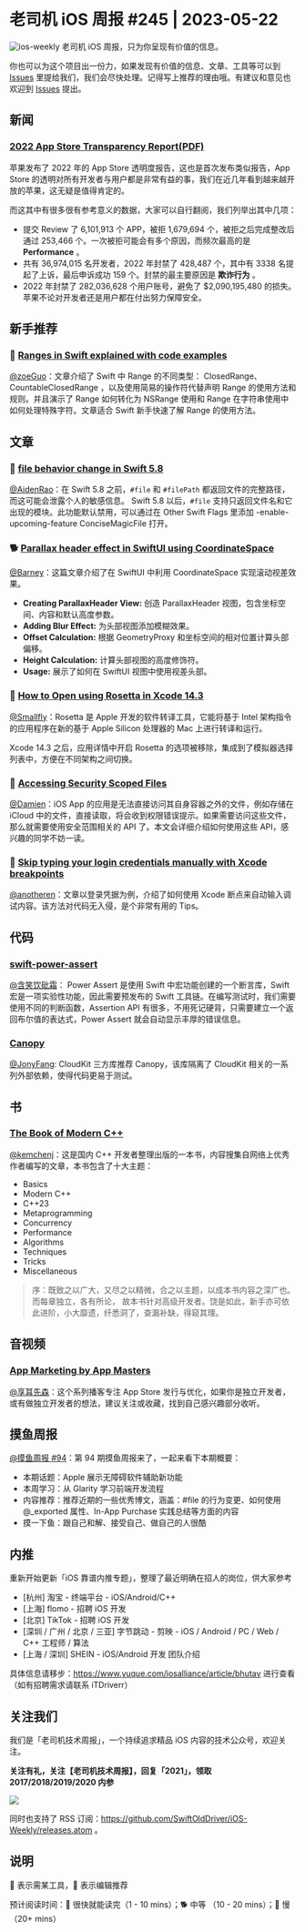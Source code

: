 # 老司机 iOS 周报 #245 | 2023-05-22

![ios-weekly](https://github.com/SwiftOldDriver/iOS-Weekly/blob/master/assets/ios-weekly.png?raw=true)
老司机 iOS 周报，只为你呈现有价值的信息。

你也可以为这个项目出一份力，如果发现有价值的信息、文章、工具等可以到 [Issues](https://github.com/SwiftOldDriver/iOS-Weekly/issues) 里提给我们，我们会尽快处理。记得写上推荐的理由哦。有建议和意见也欢迎到 [Issues](https://github.com/SwiftOldDriver/iOS-Weekly/issues) 提出。

## 新闻

### [2022 App Store Transparency Report(PDF)](https://www.apple.com/legal/more-resources/docs/2022-App-Store-Transparency-Report.pdf)

苹果发布了 2022 年的 App Store 透明度报告，这也是首次发布类似报告，App Store 的透明对所有开发者与用户都是非常有益的事，我们在近几年看到越来越开放的苹果，这无疑是值得肯定的。

而这其中有很多很有参考意义的数据，大家可以自行翻阅，我们列举出其中几项：

- 提交 Review 了 6,101,913 个 APP，被拒 1,679,694 个，被拒之后完成整改后通过 253,466 个。一次被拒可能会有多个原因，而频次最高的是 **Performance** 。
- 共有 36,974,015 名开发者，2022 年封禁了 428,487 个，其中有 3338 名提起了上诉，最后申诉成功 159 个。封禁的最主要原因是 **欺诈行为** 。
- 2022 年封禁了 282,036,628 个用户账号，避免了 $2,090,195,480 的损失。苹果不论对开发者还是用户都在付出努力保障安全。


## 新手推荐

### 🐎  [Ranges in Swift explained with code examples](https://www.avanderlee.com/swift/ranges-explained/)

[@zoeGuo](https://github.com/zoeGuo)：文章介绍了 Swift 中 Range 的不同类型： ClosedRange、CountableClosedRange ，以及使用简易的操作符代替声明 Range 的使用方法和规则。并且演示了 Range 如何转化为 NSRange 使用和 Range 在字符串使用中如何处理特殊字符。文章适合 Swift 新手快速了解 Range 的使用方法。

## 文章

### 🐎 [file behavior change in Swift 5.8](https://sarunw.com/posts/file-behavior-change/)

[@AidenRao](https://weibo.com/AidenRao)：在 Swift 5.8 之前，`#file` 和 `#filePath` 都返回文件的完整路径，而这可能会泄露个人的敏感信息。 Swift 5.8 以后，`#file`  支持只返回文件名和它出现的模块。此功能默认禁用，可以通过在 Other Swift Flags 里添加 -enable-upcoming-feature ConciseMagicFile 打开。

### 🐕 [Parallax header effect in SwiftUI using CoordinateSpace](https://arturgruchala.com/parallax-header-effect-in-swiftui-using-coordinatespace/)

[@Barney](https://github.com/BarneyZhaoooo)：这篇文章介绍了在 SwiftUI 中利用 CoordinateSpace 实现滚动视差效果。

- **Creating ParallaxHeader View:** 创造 ParallaxHeader 视图，包含坐标空间、内容和默认高度参数。
- **Adding Blur Effect:** 为头部视图添加模糊效果。
- **Offset Calculation:** 根据 GeometryProxy 和坐标空间的相对位置计算头部偏移。
- **Height Calculation:** 计算头部视图的高度修饰符。
- **Usage:** 展示了如何在 SwiftUI 视图中使用视差头部。

### 🐎 [How to Open using Rosetta in Xcode 14.3](https://sarunw.com/posts/open-using-rosetta-in-xcode-14-3/)

[@Smallfly](https://github.com/iostalks)：Rosetta 是 Apple 开发的软件转译工具，它能将基于 Intel 架构指令的应用程序在新的基于 Apple Silicon 处理器的 Mac 上进行转译和运行。

Xcode 14.3 之后，应用详情中开启 Rosetta 的选项被移除，集成到了模拟器选择列表中，方便在不同架构之间切换。


### 🐎 [Accessing Security Scoped Files](https://useyourloaf.com/blog/accessing-security-scoped-files/)

[@Damien](https://github.com/ZengyiMa)：iOS App 的应用是无法直接访问其自身容器之外的文件，例如存储在 iCloud 中的文件，直接读取，将会收到权限错误提示。如果需要访问这些文件，那么就需要使用安全范围相关的 API 了。本文会详细介绍如何使用这些 API，感兴趣的同学不妨一读。

### 🐎 [Skip typing your login credentials manually with Xcode breakpoints](https://www.danijelavrzan.com/posts/2023/04/login-xcode-breakpoint/)

[@anotheren](https://github.com/anotheren)：文章以登录凭据为例，介绍了如何使用 Xcode 断点来自动输入调试内容。该方法对代码无入侵，是个非常有用的 Tips。

## 代码

### [swift-power-assert](https://github.com/kishikawakatsumi/swift-power-assert)

[@含笑饮砒霜](https://weibo.com/chinafishnews/)： Power Assert 是使用 Swift 中宏功能创建的一个断言库，Swift 宏是一项实验性功能，因此需要预发布的 Swift 工具链。在编写测试时，我们需要使用不同的判断函数，Assertion API 有很多，不用死记硬背，只需要建立一个返回布尔值的表达式，Power Assert 就会自动显示丰厚的错误信息。

### [Canopy](https://github.com/Tact/Canopy)

[@JonyFang](https://github.com/jonyfang): CloudKit 三方库推荐 Canopy，该库隔离了 CloudKit 相关的一系列外部依赖，使得代码更易于测试。

## 书

### [The Book of Modern C++](https://github.com/lkimuk/the-book-of-modern-cpp)

[@kemchenj](https://kemchenj.github.io/)：这是国内 C++ 开发者整理出版的一本书，内容搜集自网络上优秀作者编写的文章，本书包含了十大主题：

- Basics
- Modern C++
- C++23
- Metaprogramming
- Concurrency
- Performance
- Algorithms
- Techniques
- Tricks
- Miscellaneous

> 序：既致之以广大，又尽之以精微，合之以主题，以成本书内容之深广也。而每章独立，各有所论， 故本书针对高级开发者。饶是如此，新手亦可依此进阶，小大靡遗，纤悉洞了，查漏补缺，得窥其理。

## 音视频

### [App Marketing by App Masters](https://podcasters.spotify.com/pod/show/app-marketing-podcast)

[@享耳先森](https://github.com/iblacksun)：这个系列播客专注 App Store 发行与优化，如果你是独立开发者，或有做独立开发者的想法，建议关注或收藏，找到自己感兴趣部分收听。

## 摸鱼周报

[@摸鱼周报 #94](https://mp.weixin.qq.com/s/f2Z1VRpk4Ehh3KxuY_NrvA)：第 94 期摸鱼周报来了，一起来看下本期概要：

* 本期话题：Apple 展示无障碍软件辅助新功能
* 本周学习：从 Glarity 学习前端开发流程
* 内容推荐：推荐近期的一些优秀博文，涵盖：#file 的行为变更、如何使用 @_exported 属性、In-App Purchase 实践总结等方面的内容
* 摸一下鱼：跟自己和解、接受自己、做自己的人很酷

## 内推

重新开始更新「iOS 靠谱内推专题」，整理了最近明确在招人的岗位，供大家参考

- [杭州] 淘宝 - 终端平台 - iOS/Android/C++
- [上海] flomo - 招聘 iOS 开发
- [北京] TikTok - 招聘 iOS 开发
- [深圳 / 广州 / 北京 / 三亚] 字节跳动 - 剪映 - iOS / Android / PC / Web / C++ 工程师 / 算法
- [上海 / 深圳] SHEIN - iOS/Android 开发 团队介绍

具体信息请移步：https://www.yuque.com/iosalliance/article/bhutav 进行查看（如有招聘需求请联系 iTDriverr）

## 关注我们

我们是「老司机技术周报」，一个持续追求精品 iOS 内容的技术公众号，欢迎关注。

**关注有礼，关注【老司机技术周报】，回复「2021」，领取 2017/2018/2019/2020 内参**

![](https://github.com/SwiftOldDriver/iOS-Weekly/blob/master/assets/qrcode_for_wechat.jpg?raw=true)

同时也支持了 RSS 订阅：https://github.com/SwiftOldDriver/iOS-Weekly/releases.atom 。

## 说明

🚧 表示需某工具，🌟 表示编辑推荐

预计阅读时间：🐎 很快就能读完（1 - 10 mins）；🐕 中等 （10 - 20 mins）；🐢 慢（20+ mins）

